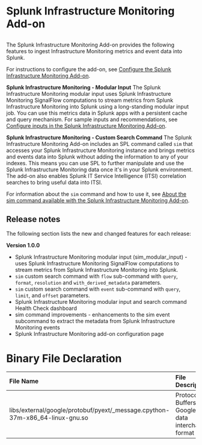 # Splunk Infrastructure Monitoring Add-on
## 

The Splunk Infrastructure Monitoring Add-on provides the following features to ingest Infrastructure Monitoring metrics and event data into Splunk.

For instructions to configure the add-on, see [Configure the Splunk Infrastructure Monitoring Add-on](https://docs.splunk.com/Documentation/SIMAddon/latest/Install/Configure).

**Splunk Infrastructure Monitoring - Modular Input**
The Splunk Infrastructure Monitoring modular input uses Splunk Infrastructure Monitoring SignalFlow computations to stream metrics from Splunk Infrastructure Monitoring into Splunk using a long-standing modular input job. You can use this metrics data in Splunk apps with a persistent cache and query mechanism. For sample inputs and recommendations, see [Configure inputs in the Splunk Infrastructure Monitoring Add-on](https://docs.splunk.com/Documentation/SIMAddon/1.0.0/Install/ModInput).

**Splunk Infrastructure Monitoring - Custom Search Command**
The Splunk Infrastructure Monitoring Add-on includes an SPL command called `sim` that accesses your Splunk Infrastructure Monitoring instance and brings metrics and events data into Splunk without adding the information to any of your indexes. This means you can use SPL to further manipulate and use the Splunk Infrastructure Monitoring data once it's in your Splunk environment. The add-on also enables Splunk IT Service Intelligence (ITSI) correlation searches to bring useful data into ITSI.

For information about the `sim` command and how to use it, see [About the sim command available with the Splunk Infrastructure Monitoring Add-on](https://docs.splunk.com/Documentation/SIMAddon/latest/Install/Commands).


## Release notes
The following section lists the new and changed features for each release:<br/>

**Version 1.0.0**<br/>
* Splunk Infrastructure Monitoring modular input (sim_modular_input) - uses Splunk Infrastructure Monitoring SignalFlow computations to stream metrics from Splunk Infrastructure Monitoring into Splunk. 
* `sim` custom search command with `flow` sub-command with `query`, `format`, `resolution` and `with_derived_metadata` parameters.
*  `sim` custom search command with `event` sub-command with `query`, `limit`, and `offset` parameters.
* Splunk Infrastructure Monitoring modular input and search command Health Check dashboard
* sim command improvements - enhancements to the sim event subcommand to extract the metadata from Splunk Infrastructure Monitoring events
*  Splunk Infrastructure Monitoring add-on configuration page

# Binary File Declaration

| File Name | File Description |
| :--- | :--- |
| libs/external/google/protobuf/pyext/_message.cpython-37m-x86_64-linux-gnu.so | Protocol Buffers are Google's data interchange format
